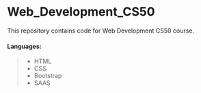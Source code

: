 # Web_Development_CS50
This repository contains code for Web Development CS50 course.

#### Languages:
> - HTML
> - CSS
> - Bootstrap
> - SAAS
